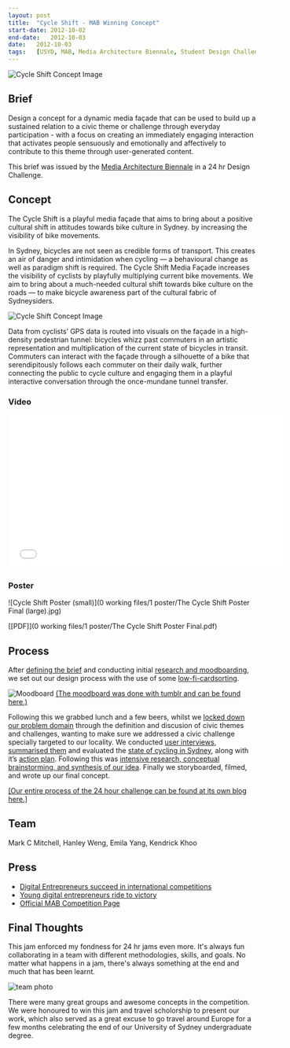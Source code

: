 ```yaml
---
layout:	post
title:	"Cycle Shift - MAB Winning Concept"
start-date:	2012-10-02
end-date:	2012-10-03
date:	2012-10-03
tags:	[USYD, MAB, Media Architecture Biennale, Student Design Challenge, Jam, Hackathon, 24 hours, Cycle Shift, Bicycles]
---
```


![Cycle Shift Concept Image](images/banner-narrow.png)

## Brief

Design a concept for a dynamic media façade that can be used to build up a sustained relation to a civic theme or challenge through everyday participation - with a focus on creating an immediately engaging interaction that activates people sensuously and emotionally and affectively to contribute to this theme through user-generated content.

This brief was issued by the [Media Architecture Biennale](https://www.facebook.com/MABiennale) in a 24 hr Design Challenge.

## Concept

The Cycle Shift is a playful media façade that aims to bring about a positive cultural shift in attitudes towards bike culture in Sydney. by increasing the visibility of bike movements.

In Sydney, bicycles are not seen as credible forms of transport. This creates an air of danger and intimidation when cycling — a behavioural change as well as paradigm shift is required. The Cycle Shift Media Façade increases the visibility of cyclists by playfully multiplying current bike movements. We aim to bring about a much-needed cultural shift towards bike culture on the roads — to make bicycle awareness part of the cultural fabric of Sydneysiders.

![Cycle Shift Concept Image](images/concept-image.png)

Data from cyclists’ GPS data is routed into visuals on the façade in a high-density pedestrian tunnel: bicycles whizz past commuters in an artistic representation and multiplication of the current state of bicycles in transit. Commuters can interact with the façade through a silhouette of a bike that serendipitously follows each commuter on their daily walk, further connecting the public to cycle culture and engaging them in a playful interactive conversation through the once-mundane tunnel transfer.

### Video

<iframe width="560" height="315" src="//www.youtube.com/embed/biquV9NjN-4?rel=0" frameborder="0" allowfullscreen></iframe>

### Poster

![Cycle Shift Poster (small)](0 working files/1 poster/The Cycle Shift Poster Final (large).jpg)

[[PDF]](0 working files/1 poster/The Cycle Shift Poster Final.pdf)

## Process

After [defining the brief](http://entropy2012.tumblr.com/post/32716088941/briefly-paraphrasing-the-brief) and conducting initial [research and moodboarding](http://entropy2012.tumblr.com/post/32709943778/research-moodboarding), we set out our design process with the use of some [low-fi-cardsorting](http://entropy2012.tumblr.com/post/32716614153/low-fi-cardsorting-of-our-design-process-for-the). 

![Moodboard](images/moodboard.jpg)
[(The moodboard was done with tumblr and can be found here.)](http://entropy2012moodboard.tumblr.com)

Following this we grabbed lunch and a few beers, whilst we [locked down our problem domain](http://entropy2012.tumblr.com/post/32726770549/weve-been-super-busy-for-the-past-three-hours) through the definition and discusion of civic themes and challenges, wanting to make sure we addressed a civic challenge specially targeted to our locality. We conducted [user interviews](http://entropy2012.tumblr.com/post/32727472857/user-interviews-now-with-interview-summaries), [summarised them](http://entropy2012.tumblr.com/post/32741508250/summary-of-interview-findings-the-summary-of) and evaluated the [state of cycling in Sydney](http://entropy2012.tumblr.com/post/32742967723/the-state-of-cycling-in-sydney), along with it’s [action plan](http://entropy2012.tumblr.com/post/32743141567/sydneys-city-action-plan). Following this was [intensive research, conceptual brainstorming, and synthesis of our idea](http://entropy2012.tumblr.com/post/32743338707/intensive-research-conceptual-brainstorming#_=_). Finally we storyboarded, filmed, and wrote up our final concept.

[[Our entire process of the 24 hour challenge can be found at its own blog here.]](http://entropy2012.tumblr.com)

## Team

Mark C Mitchell, Hanley Weng, Emila Yang, Kendrick Khoo

## Press

- [Digital Entrepreneurs succeed in international competitions](http://sydney.edu.au/news/architecture/274.html?newsstoryid=10324)
- [Young digital entrepreneurs ride to victory]( http://sydney.edu.au/news/84.html?newsstoryid=10344)
- [Official MAB Competition Page](http://mab12.mediaarchitecture.org/student-competition/)

## Final Thoughts

This jam enforced my fondness for 24 hr jams even more. It's always fun collaborating in a team with different methodologies, skills, and goals. No matter what happens in a jam, there's always something at the end and much that has been learnt. 

![team photo](images/raadhus_6_rs.jpg)

There were many great groups and awesome concepts in the competition. We were honoured to win this jam and travel scholorship to present our work, which also served as a great excuse to go travel around Europe for a few months celebrating the end of our University of Sydney undergraduate degree. 


